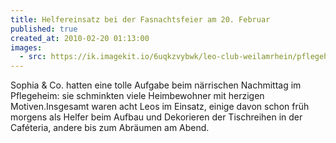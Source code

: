 ```yaml
---
title: Helfereinsatz bei der Fasnachtsfeier am 20. Februar
published: true
created_at: 2010-02-20 01:13:00
images:
  - src: https://ik.imagekit.io/6uqkzvybwk/leo-club-weilamrhein/pflegeheim/02-01.jpg
---
```


Sophia & Co. hatten eine tolle Aufgabe beim närrischen Nachmittag im Pflegeheim: sie schminkten viele Heimbewohner mit herzigen Motiven.Insgesamt waren acht Leos im Einsatz, einige davon schon früh morgens als Helfer beim Aufbau und Dekorieren der Tischreihen in der Caféteria, andere bis zum Abräumen am Abend.
